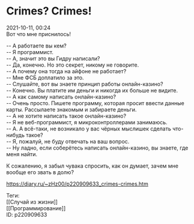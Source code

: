 Crimes? Crimes!
================

   
 2021-10-11, 00:24   
  Вот что мне приснилось!   
   
 -- А работаете вы кем?   
 -- Я программист.   
 -- А, значит это вы Гидру написали?   
 -- Да, конечно. Но это секрет, никому не говорите.   
 -- А почему она тогда на айфоне не работает?   
 -- Мне ФСБ доплатило за это.   
 -- Слушайте, вот вы знаете принцип работы онлайн-казино?   
 -- Конечно. Вы платите им деньги и никогда их больше не видите.   
 -- А как самому написать онлайн-казино?   
 -- Очень просто. Пишете программу, которая просит ввести данные карты. Рассылаете знакомым и забираете деньги.   
 -- А не хотите написать такое онлайн-казино?   
 -- Я не веб-программист, я микроконтроллерами занимаюсь.   
 -- А. А всё-таки, не возникало у вас чёрных мыслишек сделать что-нибудь такое?   
 -- Я, пожалуй, не буду отвечать на ваш вопрос.   
 -- Ну ладно, если соберётесь написать онлайн-казино, вы знаете, где меня найти.   
   
 К сожалению, я забыл чувака спросить, как он думает, зачем мне вообще его звать в долю?   
    
 <https://diary.ru/~zHz00/p220909633_crimes-crimes.htm>   
   
 Теги:   
 [[Случай из жизни]]   
 [[Программирование]]   
 ID: p220909633